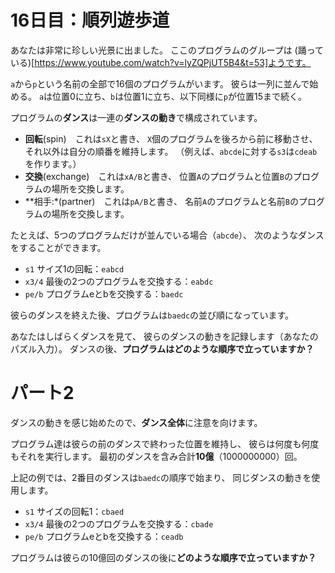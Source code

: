 # 16日目：順列遊歩道 #

あなたは非常に珍しい光景に出ました。
ここのプログラムのグループは
(踊っている)[https://www.youtube.com/watch?v=lyZQPjUT5B4&t=53]ようです。

`a`から`p`という名前の全部で16個のプログラムがいます。
彼らは一列に並んで始める。
`a`は位置0に立ち、`b`は位置1に立ち、以下同様に`p`が位置15まで続く。

プログラムの**ダンス**は一連の**ダンスの動き**で構成されています。

- **回転**(spin)　これは`sX`と書き、
`X`個のプログラムを後ろから前に移動させ、それ以外は自分の順番を維持します。
（例えば、`abcde`に対する`s3`は`cdeab`を作ります。）
- **交換**(exchange)　これは`xA/B`と書き、
位置`A`のプログラムと位置`B`のプログラムの場所を交換します。
- **相手:*(partner)　これは`pA/B`と書き、
名前`A`のプログラムと名前`B`のプログラムの場所を交換します。

たとえば、5つのプログラムだけが並んでいる場合（`abcde`）、
次のようなダンスをすることができます。

- `s1` サイズ1の回転：`eabcd`
- `x3/4` 最後の2つのプログラムを交換する：`eabdc`
- `pe/b` プログラムeとbを交換する：`baedc`

彼らのダンスを終えた後、プログラムは`baedc`の並び順になっています。

あなたはしばらくダンスを見て、
彼らのダンスの動きを記録します（あなたのパズル入力）。
ダンスの後、**プログラムはどのような順序で立っていますか？**

# パート2 #

ダンスの動きを感じ始めたので、**ダンス全体**に注意を向けます。

プログラム達は彼らの前のダンスで終わった位置を維持し、
彼らは何度も何度もそれを実行します。
最初のダンスを含み合計**10億**（1000000000）回。

上記の例では、2番目のダンスは`baedc`の順序で始まり、
同じダンスの動きを使用します。

- `s1` サイズの回転1：`cbaed`
- `x3/4` 最後の2つのプログラムを交換する：`cbade`
- `pe/b` プログラムeとbを交換する：`ceadb`

プログラムは彼らの10億回のダンスの後に**どのような順序で立っていますか？**
